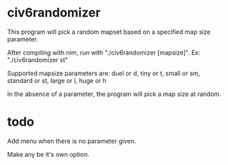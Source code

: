 # civ6randomizer
This program will pick a random mapset based on a specified map size parameter.

After compiling with nim, run with "./civ6randomizer [mapsize]". Ex: "./civ6randomizer st"

Supported mapsize parameters are: duel or d, tiny or t, small or sm, standard or st, large or l, huge or h

In the absence of a parameter, the program will pick a map size at random.

# todo
Add menu when there is no parameter given.

Make any be it's own option.